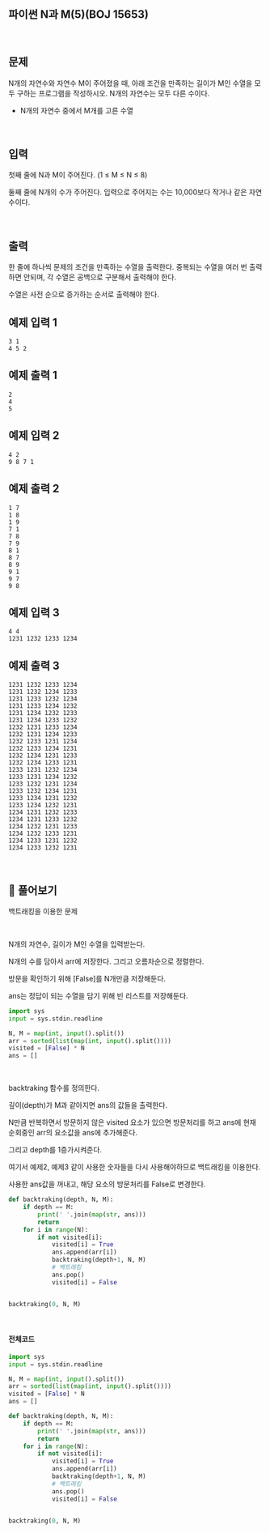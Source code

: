 

## 파이썬 N과 M(5)(BOJ 15653)

<br>

## 문제

N개의 자연수와 자연수 M이 주어졌을 때, 아래 조건을 만족하는 길이가 M인 수열을 모두 구하는 프로그램을 작성하시오. N개의 자연수는 모두 다른 수이다.

- N개의 자연수 중에서 M개를 고른 수열

<br>

## 입력

첫째 줄에 N과 M이 주어진다. (1 ≤ M ≤ N ≤ 8)

둘째 줄에 N개의 수가 주어진다. 입력으로 주어지는 수는 10,000보다 작거나 같은 자연수이다.

<br>

## 출력

한 줄에 하나씩 문제의 조건을 만족하는 수열을 출력한다. 중복되는 수열을 여러 번 출력하면 안되며, 각 수열은 공백으로 구분해서 출력해야 한다.

수열은 사전 순으로 증가하는 순서로 출력해야 한다.

## 예제 입력 1 

```
3 1
4 5 2
```

## 예제 출력 1 

```
2
4
5
```

## 예제 입력 2 

```
4 2
9 8 7 1
```

## 예제 출력 2 

```
1 7
1 8
1 9
7 1
7 8
7 9
8 1
8 7
8 9
9 1
9 7
9 8
```

## 예제 입력 3 

```
4 4
1231 1232 1233 1234
```

## 예제 출력 3 

```
1231 1232 1233 1234
1231 1232 1234 1233
1231 1233 1232 1234
1231 1233 1234 1232
1231 1234 1232 1233
1231 1234 1233 1232
1232 1231 1233 1234
1232 1231 1234 1233
1232 1233 1231 1234
1232 1233 1234 1231
1232 1234 1231 1233
1232 1234 1233 1231
1233 1231 1232 1234
1233 1231 1234 1232
1233 1232 1231 1234
1233 1232 1234 1231
1233 1234 1231 1232
1233 1234 1232 1231
1234 1231 1232 1233
1234 1231 1233 1232
1234 1232 1231 1233
1234 1232 1233 1231
1234 1233 1231 1232
1234 1233 1232 1231
```

<br>

## 📝 풀어보기

백트래킹을 이용한 문제

<br>

N개의 자연수, 길이가 M인 수열을 입력받는다.

N개의 수를 담아서 arr에 저장한다. 그리고 오름차순으로 정렬한다.

방문을 확인하기 위해 [False]를 N개만큼 저장해둔다. 

ans는 정답이 되는 수열을 담기 위해 빈 리스트를 저장해둔다. 

```python
import sys
input = sys.stdin.readline

N, M = map(int, input().split())
arr = sorted(list(map(int, input().split())))
visited = [False] * N
ans = []

```

<br>

backtraking 함수를 정의한다.

깊이(depth)가 M과 같아지면 ans의 값들을 출력한다.

N만큼 반복하면서 방문하지 않은 visited 요소가 있으면 방문처리를 하고 ans에 현재 순회중인 arr의 요소값을 ans에 추가해준다.

그리고 depth를 1증가시켜준다.

여기서 예제2, 예제3 같이 사용한 숫자들을 다시 사용해야하므로 백트래킹을 이용한다. 

사용한 ans값을 꺼내고, 해당 요소의 방문처리를  False로 변경한다.

```python
def backtraking(depth, N, M):
    if depth == M:
        print(' '.join(map(str, ans)))
        return
    for i in range(N):
        if not visited[i]:
            visited[i] = True
            ans.append(arr[i])
            backtraking(depth+1, N, M)
            # 백트래킹
            ans.pop()
            visited[i] = False


backtraking(0, N, M)
```

<br>

#### 전체코드

``` python
import sys
input = sys.stdin.readline

N, M = map(int, input().split())
arr = sorted(list(map(int, input().split())))
visited = [False] * N
ans = []

def backtraking(depth, N, M):
    if depth == M:
        print(' '.join(map(str, ans)))
        return
    for i in range(N):
        if not visited[i]:
            visited[i] = True
            ans.append(arr[i])
            backtraking(depth+1, N, M)
            # 백트래킹
            ans.pop()
            visited[i] = False


backtraking(0, N, M)
```

